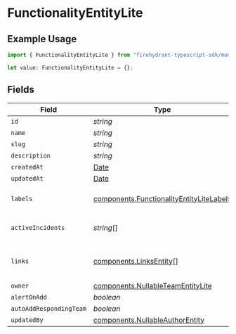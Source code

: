# FunctionalityEntityLite

## Example Usage

```typescript
import { FunctionalityEntityLite } from "firehydrant-typescript-sdk/models/components";

let value: FunctionalityEntityLite = {};
```

## Fields

| Field                                                                                                | Type                                                                                                 | Required                                                                                             | Description                                                                                          |
| ---------------------------------------------------------------------------------------------------- | ---------------------------------------------------------------------------------------------------- | ---------------------------------------------------------------------------------------------------- | ---------------------------------------------------------------------------------------------------- |
| `id`                                                                                                 | *string*                                                                                             | :heavy_minus_sign:                                                                                   | N/A                                                                                                  |
| `name`                                                                                               | *string*                                                                                             | :heavy_minus_sign:                                                                                   | N/A                                                                                                  |
| `slug`                                                                                               | *string*                                                                                             | :heavy_minus_sign:                                                                                   | N/A                                                                                                  |
| `description`                                                                                        | *string*                                                                                             | :heavy_minus_sign:                                                                                   | N/A                                                                                                  |
| `createdAt`                                                                                          | [Date](https://developer.mozilla.org/en-US/docs/Web/JavaScript/Reference/Global_Objects/Date)        | :heavy_minus_sign:                                                                                   | N/A                                                                                                  |
| `updatedAt`                                                                                          | [Date](https://developer.mozilla.org/en-US/docs/Web/JavaScript/Reference/Global_Objects/Date)        | :heavy_minus_sign:                                                                                   | N/A                                                                                                  |
| `labels`                                                                                             | [components.FunctionalityEntityLiteLabels](../../models/components/functionalityentitylitelabels.md) | :heavy_minus_sign:                                                                                   | An object of label key and values                                                                    |
| `activeIncidents`                                                                                    | *string*[]                                                                                           | :heavy_minus_sign:                                                                                   | List of active incident guids                                                                        |
| `links`                                                                                              | [components.LinksEntity](../../models/components/linksentity.md)[]                                   | :heavy_minus_sign:                                                                                   | List of links attached to this functionality.                                                        |
| `owner`                                                                                              | [components.NullableTeamEntityLite](../../models/components/nullableteamentitylite.md)               | :heavy_minus_sign:                                                                                   | N/A                                                                                                  |
| `alertOnAdd`                                                                                         | *boolean*                                                                                            | :heavy_minus_sign:                                                                                   | N/A                                                                                                  |
| `autoAddRespondingTeam`                                                                              | *boolean*                                                                                            | :heavy_minus_sign:                                                                                   | N/A                                                                                                  |
| `updatedBy`                                                                                          | [components.NullableAuthorEntity](../../models/components/nullableauthorentity.md)                   | :heavy_minus_sign:                                                                                   | N/A                                                                                                  |